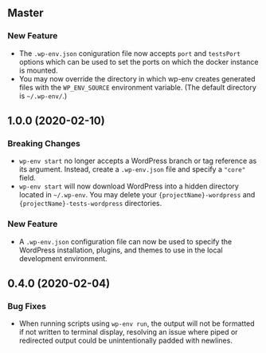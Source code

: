 ## Master

### New Feature

- The `.wp-env.json` coniguration file now accepts `port` and `testsPort` options which can be used to set the ports on which the docker instance is mounted.
- You may now override the directory in which wp-env creates generated files with the `WP_ENV_SOURCE` environment variable. (The default directory is `~/.wp-env/`.)

## 1.0.0 (2020-02-10)

### Breaking Changes

- `wp-env start` no longer accepts a WordPress branch or tag reference as its argument. Instead, create a `.wp-env.json` file and specify a `"core"` field.
- `wp-env start` will now download WordPress into a hidden directory located in `~/.wp-env`. You may delete your `{projectName}-wordpress` and `{projectName}-tests-wordpress` directories.

### New Feature

- A `.wp-env.json` configuration file can now be used to specify the WordPress installation, plugins, and themes to use in the local development environment.

## 0.4.0 (2020-02-04)

### Bug Fixes

- When running scripts using `wp-env run`, the output will not be formatted if not written to terminal display, resolving an issue where piped or redirected output could be unintentionally padded with newlines.
